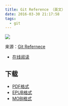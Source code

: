 ```yaml
---
title: Git Reference （英文）
date: 2016-03-30 21:17:58
tags:
  - git
---
```


![](https://ek8whxe.cloudimg.io/s/width/226/https://www.gitbook.com/cover/book/wizardforcel/git-ref-en.jpg?build=1452162345819&v=12.0.4)

来源：[Git Refernece](https://git-scm.com/docs)

<!--more-->

+ [在线阅读](https://www.gitbook.com/book/wizardforcel/git-ref-en/details)

## 下载 ##

+ [PDF格式](https://www.gitbook.com/download/pdf/book/wizardforcel/git-ref-en)
+ [EPUB格式](https://www.gitbook.com/download/epub/book/wizardforcel/git-ref-en)
+ [MOBI格式](https://www.gitbook.com/download/mobi/book/wizardforcel/git-ref-en)
